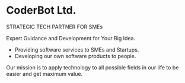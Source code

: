 # CoderBot Ltd.
STRATEGIC TECH PARTNER FOR SMEs


Expert Guidance and Development for Your Big Idea.

- Providing software services to SMEs and Startups.
- Developing our own software products to people.

Our mission is to apply technology to all possible fields in our life to be easier and get maximum value.
